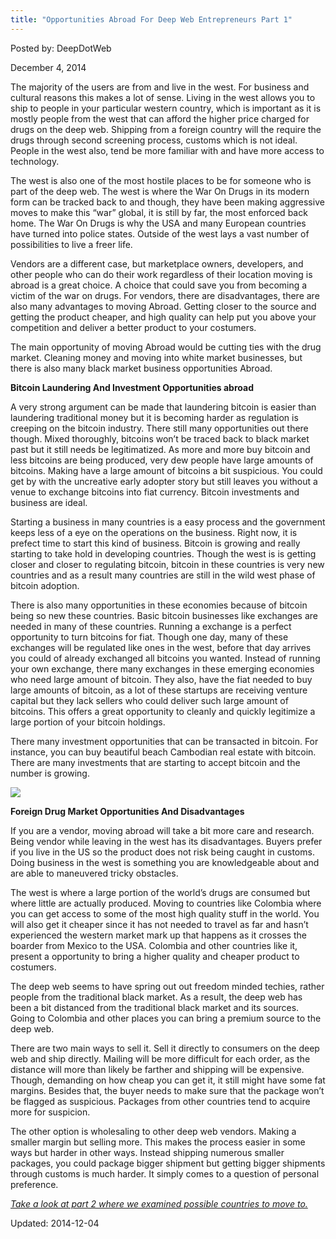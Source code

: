 ```yaml
---
title: "Opportunities Abroad For Deep Web Entrepreneurs Part 1"
---
```



Posted by: DeepDotWeb

<span>December 4, 2014</span>

<p>The majority of the users are from and live in the west. For business and cultural reasons this makes a lot of sense. Living in the west allows you to ship to people in your particular western country, which is important as it is mostly people from the west that can afford the higher price charged for drugs on the deep web. Shipping from a foreign country will the require the drugs through second screening process, customs which is not ideal. People in the west also, tend be more familiar with and have more access to technology.</p>
<p>The west is also one of the most hostile places to be for someone who is part of the deep web. The west is where the War On Drugs in its modern form can be tracked back to and though, they have been making aggressive moves to make this “war” global, it is still by far, the most enforced back home. The War On Drugs is why the USA and many European countries have turned into police states. Outside of the west lays a vast number of possibilities to live a freer life.</p>
<p>Vendors are a different case, but marketplace owners, developers, and other people who can do their work regardless of their location moving is abroad is a great choice. A choice that could save you from becoming a victim of the war on drugs. For vendors, there are disadvantages, there are also many advantages to moving Abroad. Getting closer to the source and getting the product cheaper, and high quality can help put you above your competition and deliver a better product to your costumers.</p>
<p>The main opportunity of moving Abroad would be cutting ties with the drug market. Cleaning money and moving into white market businesses, but there is also many black market business opportunities Abroad.</p>
<p><strong>Bitcoin Laundering And Investment Opportunities abroad</strong></p>
<p>A very strong argument can be made that laundering bitcoin is easier than laundering traditional money but it is becoming harder as regulation is creeping on the bitcoin industry. There still many opportunities out there though. Mixed thoroughly, bitcoins won&#8217;t be traced back to black market past but it still needs be legitimatized. As more and more buy bitcoin and less bitcoins are being produced, very dew people have large amounts of bitcoins. Making have a large amount of bitcoins a bit suspicious. You could get by with the uncreative early adopter story but still leaves you without a venue to exchange bitcoins into fiat currency. Bitcoin investments and business are ideal.</p>
<p>Starting a business in many countries is a easy process and the government keeps less of a eye on the operations on the business. Right now, it is prefect time to start this kind of business. Bitcoin is growing and really starting to take hold in developing countries. Though the west is is getting closer and closer to regulating bitcoin, bitcoin in these countries is very new countries and as a result many countries are still in the wild west phase of bitcoin adoption.</p>
<p>There is also many opportunities in these economies because of bitcoin being so new these countries. Basic bitcoin businesses like exchanges are needed in many of these countries. Running a exchange is a perfect opportunity to turn bitcoins for fiat. Though one day, many of these exchanges will be regulated like ones in the west, before that day arrives you could of already exchanged all bitcoins you wanted. Instead of running your own exchange, there many exchanges in these emerging economies who need large amount of bitcoin. They also, have the fiat needed to buy large amounts of bitcoin, as a lot of these startups are receiving venture capital but they lack sellers who could deliver such large amount of bitcoins. This offers a great opportunity to cleanly and quickly legitimize a large portion of your bitcoin holdings.</p>
<p>There many investment opportunities that can be transacted in bitcoin. For instance, you can buy beautiful beach Cambodian real estate with bitcoin. There are many investments that are starting to accept bitcoin and the number is growing.</p>
<img src="https://G-I-R.github.io/deepdotweb/imgs/2014/09/srd.png" />

<p><strong>Foreign Drug Market Opportunities And Disadvantages</strong></p>
<p>If you are a vendor, moving abroad will take a bit more care and research. Being vendor while leaving in the west has its disadvantages. Buyers prefer if you live in the US so the product does not risk being caught in customs. Doing business in the west is something you are knowledgeable about and are able to maneuvered tricky obstacles.</p>
<p>The west is where a large portion of the world&#8217;s drugs are consumed but where little are actually produced. Moving to countries like Colombia where you can get access to some of the most high quality stuff in the world. You will also get it cheaper since it has not needed to travel as far and hasn&#8217;t experienced the western market mark up that happens as it crosses the boarder from Mexico to the USA. Colombia and other countries like it, present a opportunity to bring a higher quality and cheaper product to costumers.</p>
<p>The deep web seems to have spring out out freedom minded techies, rather people from the traditional black market. As a result, the deep web has been a bit distanced from the traditional black market and its sources. Going to Colombia and other places you can bring a premium source to the deep web.</p>
<p>There are two main ways to sell it. Sell it directly to consumers on the deep web and ship directly. Mailing will be more difficult for each order, as the distance will more than likely be farther and shipping will be expensive. Though, demanding on how cheap you can get it, it still might have some fat margins. Besides that, the buyer needs to make sure that the package won&#8217;t be flagged as suspicious. Packages from other countries tend to acquire more for suspicion.</p>
<p>The other option is wholesaling to other deep web vendors. Making a smaller margin but selling more. This makes the process easier in some ways but harder in other ways. Instead shipping numerous smaller packages, you could package bigger shipment but getting bigger shipments through customs is much harder. It simply comes to a question of personal preference.</p>
<p><a href="/2014/12/04/opportunities-aboard-deep-web-entrepreneurs-part-2/"><em>Take a look at part 2 where we examined possible countries to move to.</em></a></p>

Updated: 2014-12-04
    
